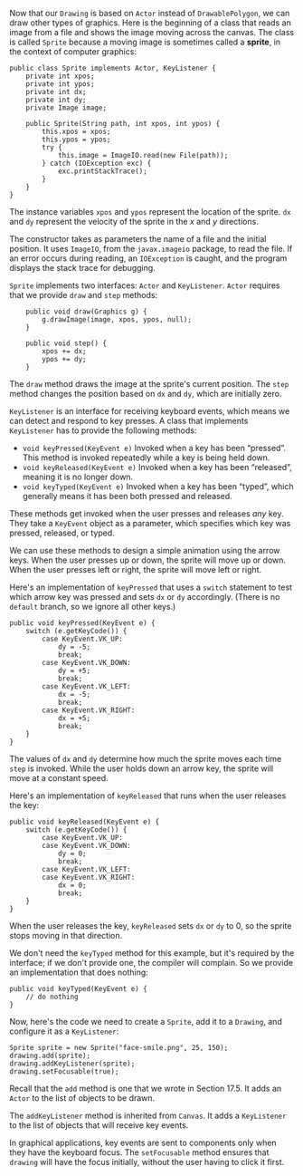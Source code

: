 Now that our `Drawing` is based on `Actor` instead of `DrawablePolygon`, we can draw other types of graphics. Here is the beginning of a class that reads an image from a file and shows the image moving across the canvas. The class is called `Sprite` because a moving image is sometimes called a **sprite**, in the context of computer graphics:

```code
public class Sprite implements Actor, KeyListener {
    private int xpos;
    private int ypos;
    private int dx;
    private int dy;
    private Image image;

    public Sprite(String path, int xpos, int ypos) {
        this.xpos = xpos;
        this.ypos = ypos;
        try {
            this.image = ImageIO.read(new File(path));
        } catch (IOException exc) {
            exc.printStackTrace();
        }
    }
}
```

The instance variables `xpos` and `ypos` represent the location of the sprite. `dx` and `dy` represent the velocity of the sprite in the $x$ and $y$ directions.


The constructor takes as parameters the name of a file and the initial position. It uses `ImageIO`, from the `javax.imageio` package, to read the file. If an error occurs during reading, an `IOException` is caught, and the program displays the stack trace for debugging.

`Sprite` implements two interfaces: `Actor` and `KeyListener`. `Actor` requires that we provide `draw` and `step` methods:

```code
    public void draw(Graphics g) {
        g.drawImage(image, xpos, ypos, null);
    }

    public void step() {
        xpos += dx;
        ypos += dy;
    }
```

The `draw` method draws the image at the sprite's current position. The `step` method changes the position based on `dx` and `dy`, which are initially zero.

`KeyListener` is an interface for receiving keyboard events, which means we can detect and respond to key presses. A class that implements `KeyListener` has to provide the following methods:

* `void keyPressed(KeyEvent e)` Invoked when a key has been “pressed”. This method is invoked repeatedly while a key is being held down.
* `void keyReleased(KeyEvent e)` Invoked when a key has been “released”, meaning it is no longer down.
* `void keyTyped(KeyEvent e)` Invoked when a key has been “typed”, which generally means it has been both pressed and released.



These methods get invoked when the user presses and releases *any* key. They take a `KeyEvent` object as a parameter, which specifies which key was pressed, released, or typed.

We can use these methods to design a simple animation using the arrow keys. When the user presses up or down, the sprite will move up or down. When the user presses left or right, the sprite will move left or right.

Here's an implementation of `keyPressed` that uses a `switch` statement to test which arrow key was pressed and sets `dx` or `dy` accordingly. (There is no `default` branch, so we ignore all other keys.)

```code
public void keyPressed(KeyEvent e) {
    switch (e.getKeyCode()) {
        case KeyEvent.VK_UP:
            dy = -5;
            break;
        case KeyEvent.VK_DOWN:
            dy = +5;
            break;
        case KeyEvent.VK_LEFT:
            dx = -5;
            break;
        case KeyEvent.VK_RIGHT:
            dx = +5;
            break;
    }
}
```

The values of `dx` and `dy` determine how much the sprite moves each time `step` is invoked. While the user holds down an arrow key, the sprite will move at a constant speed.

Here's an implementation of `keyReleased` that runs when the user releases the key:

```code
public void keyReleased(KeyEvent e) {
    switch (e.getKeyCode()) {
        case KeyEvent.VK_UP:
        case KeyEvent.VK_DOWN:
            dy = 0;
            break;
        case KeyEvent.VK_LEFT:
        case KeyEvent.VK_RIGHT:
            dx = 0;
            break;
    }
}
```

When the user releases the key, `keyReleased` sets `dx` or `dy` to 0, so the sprite stops moving in that direction.

We don't need the `keyTyped` method for this example, but it's required by the interface; if we don't provide one, the compiler will complain. So we provide an implementation that does nothing:

```code
public void keyTyped(KeyEvent e) {
    // do nothing
}
```

Now, here's the code we need to create a `Sprite`, add it to a `Drawing`, and configure it as a `KeyListener`:

```code
Sprite sprite = new Sprite("face-smile.png", 25, 150);
drawing.add(sprite);
drawing.addKeyListener(sprite);
drawing.setFocusable(true);
```

Recall that the `add` method is one that we wrote in Section 17.5. It adds an `Actor` to the list of objects to be drawn.

The `addKeyListener` method is inherited from `Canvas`. It adds a `KeyListener` to the list of objects that will receive key events.

In graphical applications, key events are sent to components only when they have the keyboard focus. The `setFocusable` method ensures that `drawing` will have the focus initially, without the user having to click it first.